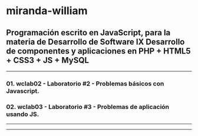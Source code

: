 # miranda-william

Programación escrito en JavaScript, para la materia de Desarrollo de Software IX
Desarrollo de componentes y aplicaciones en PHP + HTML5 + CSS3 + JS + MySQL
------------------------------------------------------------------------------------
____________________________________________________________________________________
### 01. wclab02 - Laboratorio #2 - Problemas básicos con Javascript.
### 02. wclab03 - Laboratorio #3 - Problemas de aplicación usando JS.

____________________________________________________________________________________
------------------------------------------------------------------------------------